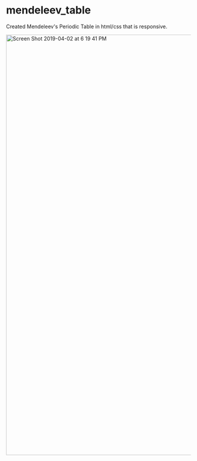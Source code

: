 # mendeleev_table
Created Mendeleev's Periodic Table in html/css that is responsive. 


<img width="1147" alt="Screen Shot 2019-04-02 at 6 19 41 PM" src="https://user-images.githubusercontent.com/16840579/55446311-f2865280-5573-11e9-9902-aabb861e1e47.png">
